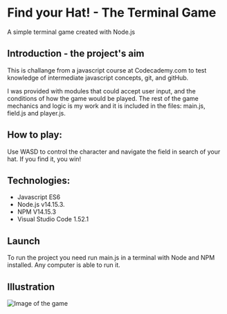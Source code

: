 # Find your Hat! - The Terminal Game
A simple terminal game created with Node.js  
## Introduction - the project's aim
This is challange from a javascript course at Codecademy.com to test knowledge of intermediate javascript concepts, git, and gitHub. 

I was provided with modules that could accept user input, and the conditions of how the game would be played. The rest of the game mechanics and logic is my work and it is included in the files: main.js, field.js and player.js.

## How to play:
Use WASD to control the character and navigate the field in search of your hat. If you find it, you win!

## Technologies:
- Javascript ES6
- Node.js v14.15.3.
- NPM V14.15.3
- Visual Studio Code 1.52.1

## Launch
To run the project you need run main.js in a terminal with Node and NPM installed. Any computer is able to run it.

## Illustration
![Image of the game](./image "Game Preview")